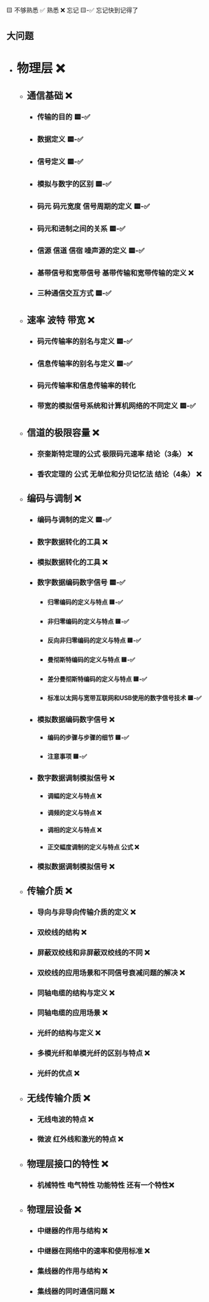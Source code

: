 🟨 不够熟悉  ✅ 熟悉  ❌ 忘记  🟨-✅ 忘记快到记得了

## 大问题
- # 物理层 ❌
  - ## 通信基础 ❌
    - ### 传输的目的 🟨-✅
    
    - ### 数据定义 🟨-✅
    
    - ### 信号定义 🟨-✅
    
    - ### 模拟与数字的区别 🟨-✅
    
    - ### 码元 码元宽度 信号周期的定义 🟨-✅
    
    - ### 码元和进制之间的关系 🟨-✅
    
    - ### 信源 信道 信宿 噪声源的定义 🟨-✅
    
    - ### 基带信号和宽带信号 基带传输和宽带传输的定义 ❌
    
    - ### 三种通信交互方式 🟨-✅
    
  - ## 速率 波特 带宽 ❌
    - ### 码元传输率的别名与定义 🟨-✅
    - ### 信息传输率的别名与定义 🟨-✅
    - ### 码元传输率和信息传输率的转化
    - ### 带宽的模拟信号系统和计算机网络的不同定义 🟨-✅
    
  - ## 信道的极限容量 ❌
    - ### 奈奎斯特定理的公式 极限码元速率 结论（3条） ❌
    - ### 香农定理的 公式 无单位和分贝记忆法 结论（4条） ❌
    
  - ## 编码与调制 ❌
    - ### 编码与调制的定义 🟨-✅
    
    - ### 数字数据转化的工具 ❌
    
    - ### 模拟数据转化的工具 ❌
    
    - ### 数字数据编码数字信号 🟨-✅
      
      - #### 归零编码的定义与特点 🟨-✅
      
      - #### 非归零编码的定义与特点 🟨-✅
      
      - #### 反向非归零编码的定义与特点 🟨-✅
      
      - #### 曼彻斯特编码的定义与特点 🟨-✅
      
      - #### 差分曼彻斯特编码的定义与特点 🟨-✅
      
      - #### 标准以太网与宽带互联网和USB使用的数字信号技术 🟨-✅
      
    - ### 模拟数据编码数字信号 ❌
      - #### 编码的步骤与步骤的细节 🟨-✅
    
      - #### 注意事项 🟨-✅
    
    - ### 数字数据调制模拟信号 ❌
      - #### 调幅的定义与特点 ❌
      - #### 调频的定义与特点 ❌
      - #### 调相的定义与特点 ❌
      - #### 正交幅度调制的定义与特点 公式 ❌
    
    - ### 模拟数据调制模拟信号 ❌
    
  - ## 传输介质 ❌
    - ### 导向与非导向传输介质的定义 ❌
    - ### 双绞线的结构 ❌
    - ### 屏蔽双绞线和非屏蔽双绞线的不同 ❌
    - ### 双绞线的应用场景和不同信号衰减问题的解决 ❌
    - ### 同轴电缆的结构与定义 ❌
    - ### 同轴电缆的应用场景 ❌
    - ### 光纤的结构与定义 ❌
    - ### 多模光纤和单模光纤的区别与特点 ❌
    - ### 光纤的优点 ❌
    
  - ## 无线传输介质 ❌
    - ### 无线电波的特点 ❌
    - ### 微波 红外线和激光的特点 ❌
    
  - ## 物理层接口的特性 ❌
    - ### 机械特性 电气特性 功能特性  还有一个特性❌
    
  - ## 物理层设备 ❌
    - ### 中继器的作用与结构 ❌
    - ### 中继器在网络中的速率和使用标准 ❌
    - ### 集线器的作用与结构 ❌
    - ### 集线器的同时通信问题 ❌
